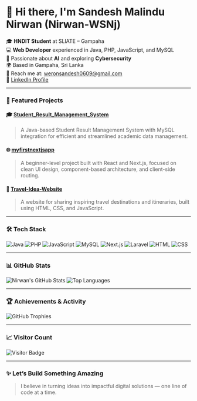 # 👋 Hi there, I'm Sandesh Malindu Nirwan (Nirwan-WSNj)

🎓 **HNDIT Student** at SLIATE – Gampaha  
💻 **Web Developer** experienced in Java, PHP, JavaScript, and MySQL  
🧠 Passionate about **AI** and exploring **Cybersecurity**  
🌍 Based in Gampaha, Sri Lanka  
📧 Reach me at: [weronsandesh0609@gmail.com](mailto:weronsandesh0609@gmail.com)  
🔗 [LinkedIn Profile](https://www.linkedin.com/in/sandesh-nirwan-382184204)

---

### 🚀 Featured Projects

#### 🎓 [Student_Result_Management_System](https://github.com/Nirwan-WSNj/Student_Result_Management_System)
> A Java-based Student Result Management System with MySQL integration for efficient and streamlined academic data management.

#### 🌐 [myfirstnextjsapp](https://github.com/Nirwan-WSNj/myfirstnextjsapp)
> A beginner-level project built with React and Next.js, focused on clean UI design, component-based architecture, and client-side routing.

#### 🧭 [Travel-Idea-Website](https://github.com/Nirwan-WSNj/Travel-Idea-Website)
> A website for sharing inspiring travel destinations and itineraries, built using HTML, CSS, and JavaScript.

---

### 🛠️ Tech Stack

![Java](https://img.shields.io/badge/Java-ED8B00?style=for-the-badge&logo=java&logoColor=white)
![PHP](https://img.shields.io/badge/PHP-777BB4?style=for-the-badge&logo=php&logoColor=white)
![JavaScript](https://img.shields.io/badge/JavaScript-F7DF1E?style=for-the-badge&logo=javascript&logoColor=black)
![MySQL](https://img.shields.io/badge/MySQL-00758F?style=for-the-badge&logo=mysql&logoColor=white)
![Next.js](https://img.shields.io/badge/Next.js-000000?style=for-the-badge&logo=nextdotjs&logoColor=white)
![Laravel](https://img.shields.io/badge/Laravel-E74430?style=for-the-badge&logo=laravel&logoColor=white)
![HTML](https://img.shields.io/badge/HTML5-E34F26?style=for-the-badge&logo=html5&logoColor=white)
![CSS](https://img.shields.io/badge/CSS3-1572B6?style=for-the-badge&logo=css3&logoColor=white)

---

### 📊 GitHub Stats

![Nirwan's GitHub Stats](https://github-readme-stats.vercel.app/api?username=Nirwan-WSNj&show_icons=true&theme=radical)
![Top Languages](https://github-readme-stats.vercel.app/api/top-langs/?username=Nirwan-WSNj&layout=compact&theme=radical)

---

### 🏆 Achievements & Activity

![GitHub Trophies](https://github-profile-trophy.vercel.app/?username=Nirwan-WSNj&theme=gruvbox)

<!--START_SECTION:activity-->
<!--END_SECTION:activity-->

---

### 📈 Visitor Count

![Visitor Badge](https://komarev.com/ghpvc/?username=Nirwan-WSNj&color=blue&style=flat)

---

### ✨ Let’s Build Something Amazing

> I believe in turning ideas into impactful digital solutions — one line of code at a time.
